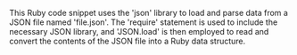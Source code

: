 This Ruby code snippet uses the 'json' library to load and parse data from a JSON file named 'file.json'. The 'require' statement is used to include the necessary JSON library, and 'JSON.load' is then employed to read and convert the contents of the JSON file into a Ruby data structure.
